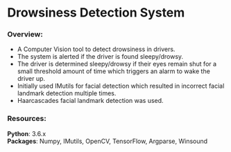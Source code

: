 # Drowsiness Detection System

### Overview:
* A Computer Vision tool to detect drowsiness in drivers. 
* The system is alerted if the driver is found sleepy/drowsy. 
* The driver is determined sleepy/drowsy if their eyes remain shut for a small threshold amount of time which triggers an alarm to wake the driver up.
* Initially used IMutils for facial detection which resulted in incorrect facial landmark detection multiple times.
* Haarcascades facial landmark detection was used.

### Resources:  
**Python**: 3.6.x  
**Packages**: Numpy, IMutils, OpenCV, TensorFlow, Argparse, Winsound


